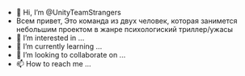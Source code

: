 - 👋 Hi, I’m @UnityTeamStrangers
- Всем привет, Это команда из двух человек, которая занимется небольшим проектом в жанре психологиский триллер/ужасы
- 👀 I’m interested in ...
- 🌱 I’m currently learning ...
- 💞️ I’m looking to collaborate on ...
- 📫 How to reach me ...

<!---
UnityTeamStrangers/UnityTeamStrangers is a ✨ special ✨ repository because its `README.md` (this file) appears on your GitHub profile.
You can click the Preview link to take a look at your changes.
--->
